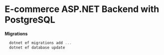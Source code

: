 # E-commerce ASP.NET Backend with PostgreSQL

**Migrations**

```powershell
  dotnet ef migrations add ...
  dotnet ef database update
```

